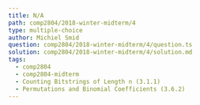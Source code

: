 ```yaml
---
title: N/A
path: comp2804/2018-winter-midterm/4
type: multiple-choice
author: Michiel Smid
question: comp2804/2018-winter-midterm/4/question.ts
solution: comp2804/2018-winter-midterm/4/solution.md
tags:
  - comp2804
  - comp2804-midterm
  - Counting Bitstrings of Length n (3.1.1)
  - Permutations and Binomial Coefficients (3.6.2)
---
```

